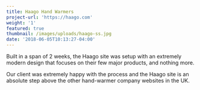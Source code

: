 ```yaml
---
title: Haago Hand Warmers
project-url: 'https://haago.com'
weight: '1'
featured: true
thumbnail: /images/uploads/haago-ss.jpg
date: '2018-06-05T10:13:27-04:00'
---
```

Built in a span of 2 weeks, the Haago site was setup with an extremely modern design that focuses on their few major products, and nothing more.

Our client was extremely happy with the process and the Haago site is an absolute step above the other hand-warmer company websites in the UK.
